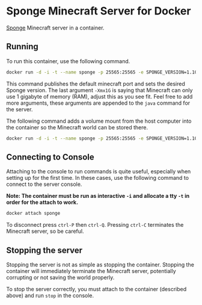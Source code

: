 # Sponge Minecraft Server for Docker

[Sponge](https://www.spongepowered.org) Minecraft server in a container.

## Running

To run this container, use the following command.

```bash
docker run -d -i -t --name sponge -p 25565:25565 -e SPONGE_VERSION=1.10.2-5.0.0-BETA-101 johnstarich/sponge-vanilla -Xmx1G
```

This command publishes the default minecraft port and sets the desired Sponge version. The last argument `-Xmx1G` is saying that Minecraft can only use 1 gigabyte of memory (RAM), adjust this as you see fit. Feel free to add more arguments, these arguments are appended to the `java` command for the server.

The following command adds a volume mount from the host computer into the container so the Minecraft world can be stored there.

```bash
docker run -d -i -t --name sponge -p 25565:25565 -e SPONGE_VERSION=1.10.2-5.0.0-BETA-101 -v /dir/on/host/for/sponge:/sponge johnstarich/sponge-vanilla -Xmx1G
```

## Connecting to Console

Attaching to the console to run commands is quite useful, especially when setting up for the first time.
In these cases, use the following command to connect to the server console.

**Note: The container must be run as interactive `-i` and allocate a tty `-t` in order for the attach to work.**

```bash
docker attach sponge
```

To disconnect press `ctrl-P` then `ctrl-Q`.
Pressing `ctrl-C` terminates the Minecraft server, so be careful.

## Stopping the server

Stopping the server is not as simple as stopping the container. Stopping the container will immediately terminate the Minecraft server, potentially corrupting or not saving the world properly.

To stop the server correctly, you must attach to the container (described above) and run `stop` in the console.

